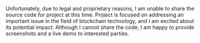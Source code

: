 Unfortunately, due to legal and proprietary reasons, I am unable to share the source code for project at this time. Project is focused on addressing an important issue in the field of blockchain technology, and I am excited about its potential impact. Although I cannot share the code, I am happy to provide screenshots and a live demo to interested parties. 

